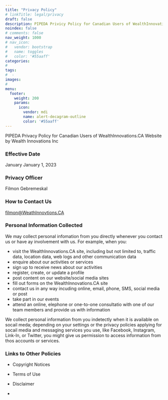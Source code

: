 ```yaml
---
title: "Privacy Policy"
# linkTitle: legal/privacy
draft: false
description: PIPEDA Privicy Policy for Canadian Users of WealthInnovations.CA Website
noindex: false
# comments: false
nav_weight: 1000
# nav_icon:
#   vendor: bootstrap
#   name: toggles
#   color: '#55aaff'
categories:
#
tags:
#  - 
images:
#
menu:
  footer:
    weight: 200
    params:
      icon:
        vendor: mdi
        name: alert-decagram-outline
        color: '#55aaff'
---
```


PIPEDA Privacy Policy for Canadian Users of WealthInnovations.CA Website by Wealth Innovations Inc

<!--more-->
### Effective Date

January January 1, 2023

### Privacy Officer

Filmon Gebremeskal

### How to Contact Us

filmon@WeathInnovtions.CA

### Personal Information Collected

We may collect personal infomation from you directly whenever you contact us or have ay involvement with us. For example, when you:

- visit the WealthInnovations.CA site, including but not limited to, traffic data, location data, web logs and other communication data
- enquire about our activities or services
- sign up to receive news about our activities
- register, create, or update a profile
- post content on our website/social media sites
- fill out forms on the WealthInnovations.CA site
- contact us in any way incuding online, email, phone, SMS, social media or post
- take part in our events
- attend an online, elephone or one-to-one consultatio with one of our team members and provide us with information

We collect personal information from you indetectly when it is available on socail meda; depending on your settings or the privacy policies applying for socail media and messaging services you use, like Facebook, Instagram, Link-In, or Twitter, you might give us permission to access information from thos accounts or services.

### Links to Other Policies
- Copyright Notices
- Terms of Use
- Disclaimer


-
